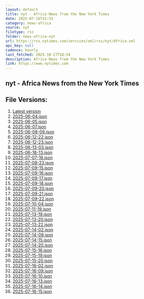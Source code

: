 ```yaml
---
layout: default
title: nyt - Africa News from the New York Times
date: 2025-07-16T15:53
category: news-africa
source: nyt
filetype: rss
folder: news-africa-nyt
url: https://rss.nytimes.com/services/xml/rss/nyt/Africa.xml
api_key: null
cadence: hourly
last_fetched: 2025-10-27T18:54
description: Africa News from the New York Times
link: https://www.nytimes.com
---
```


## nyt - Africa News from the New York Times

<div id="data-chart"></div>
<div id="data-table"></div>
<script>
document.addEventListener('DOMContentLoaded', function(){
  document.getElementById('data-table').textContent = 'This source isn't supported for tables yet.';
});
</script>

## File Versions:
1. [Latest version](./latest.json)
2. [2025-06-04.json](./2025-06-04.json)
3. [2025-06-05.json](./2025-06-05.json)
4. [2025-06-07.json](./2025-06-07.json)
5. [2025-06-08-09.json](./2025-06-08-09.json)
6. [2025-06-12-22.json](./2025-06-12-22.json)
7. [2025-06-12-23.json](./2025-06-12-23.json)
8. [2025-06-13-03.json](./2025-06-13-03.json)
9. [2025-06-18-13.json](./2025-06-18-13.json)
10. [2025-07-07-16.json](./2025-07-07-16.json)
11. [2025-07-08-23.json](./2025-07-08-23.json)
12. [2025-07-09-15.json](./2025-07-09-15.json)
13. [2025-07-09-16.json](./2025-07-09-16.json)
14. [2025-07-09-17.json](./2025-07-09-17.json)
15. [2025-07-09-18.json](./2025-07-09-18.json)
16. [2025-07-09-20.json](./2025-07-09-20.json)
17. [2025-07-09-21.json](./2025-07-09-21.json)
18. [2025-07-09-22.json](./2025-07-09-22.json)
19. [2025-07-10-04.json](./2025-07-10-04.json)
20. [2025-07-11-19.json](./2025-07-11-19.json)
21. [2025-07-13-19.json](./2025-07-13-19.json)
22. [2025-07-13-20.json](./2025-07-13-20.json)
23. [2025-07-13-22.json](./2025-07-13-22.json)
24. [2025-07-14-02.json](./2025-07-14-02.json)
25. [2025-07-14-09.json](./2025-07-14-09.json)
26. [2025-07-14-15.json](./2025-07-14-15.json)
27. [2025-07-14-20.json](./2025-07-14-20.json)
28. [2025-07-15-16.json](./2025-07-15-16.json)
29. [2025-07-15-19.json](./2025-07-15-19.json)
30. [2025-07-15-20.json](./2025-07-15-20.json)
31. [2025-07-16-02.json](./2025-07-16-02.json)
32. [2025-07-16-09.json](./2025-07-16-09.json)
33. [2025-07-16-10.json](./2025-07-16-10.json)
34. [2025-07-16-13.json](./2025-07-16-13.json)
35. [2025-07-16-14.json](./2025-07-16-14.json)
36. [2025-07-16-15.json](./2025-07-16-15.json)
